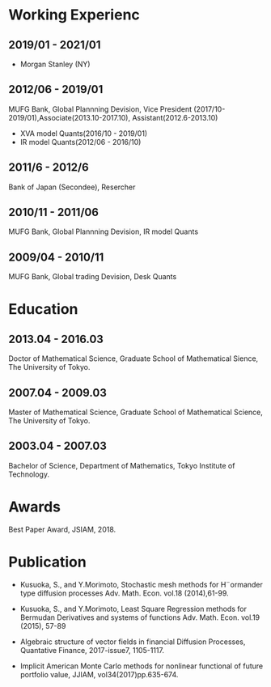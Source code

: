 # Working Experienc
## 2019/01 - 2021/01
- Morgan Stanley (NY)
  
## 2012/06 - 2019/01
MUFG Bank, Global Plannning Devision, 
Vice President (2017/10-2019/01),Associate(2013.10-2017.10), Assistant(2012.6-2013.10)
- XVA model Quants(2016/10 - 2019/01)
- IR model Quants(2012/06 - 2016/10)

## 2011/6 - 2012/6
Bank of Japan (Secondee), Resercher

## 2010/11 - 2011/06
MUFG Bank, Global Plannning Devision, IR model Quants

## 2009/04 - 2010/11
MUFG Bank, Global trading Devision, Desk Quants

# Education 
## 2013.04 - 2016.03
Doctor of Mathematical Science, Graduate School of Mathematical Sience, The University of Tokyo.
## 2007.04 - 2009.03
Master of Mathematical Science, Graduate School of Mathematical Science, The University of Tokyo.
## 2003.04 - 2007.03
Bachelor of Science, Department of Mathematics, Tokyo Institute of Technology.

# Awards
Best Paper Award, JSIAM, 2018.

# Publication
- Kusuoka, S., and Y.Morimoto, Stochastic mesh methods for H¨ormander type diffusion processes Adv. Math. Econ. vol.18 (2014),61-99.
- Kusuoka, S., and Y.Morimoto, Least Square Regression methods for Bermudan Derivatives and systems of functions Adv. Math. Econ. vol.19 (2015), 57-89

- Algebraic structure of vector fields in financial Diffusion Processes, Quantative Finance, 2017-issue7, 1105-1117.
- Implicit American Monte Carlo methods for nonlinear functional of future portfolio value, JJIAM, vol34(2017)pp.635-674.
